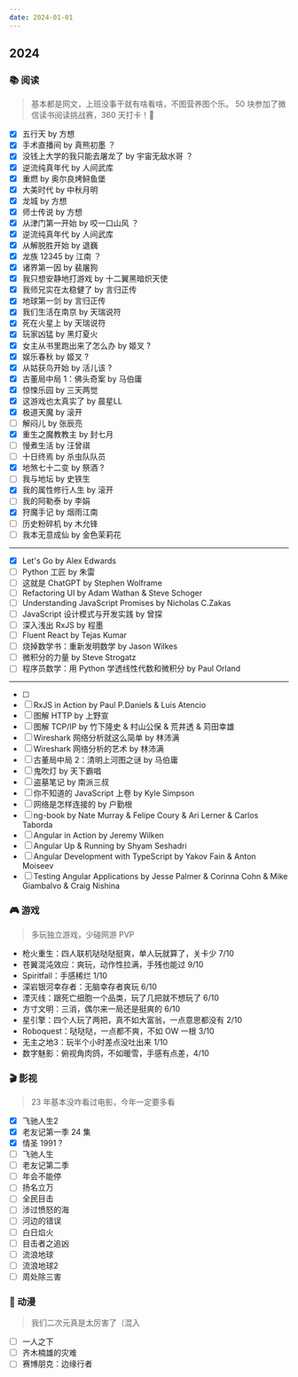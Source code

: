 ```yaml
---
date: 2024-01-01
---
```



## 2024

### 📚 阅读

> 基本都是网文，上班没事干就有啥看啥，不图营养图个乐。 50 块参加了微信读书阅读挑战赛，360 天打卡！🛌

- [x] 五行天 by 方想
- [x] 手术直播间 by 真熊初墨 ？
- [x] 没钱上大学的我只能去屠龙了 by 宇宙无敌水哥 ？
- [x] 逆流纯真年代 by 人间武库
- [x] 重燃 by 奥尔良烤鲟鱼堡
- [x] 大美时代 by 中秋月明
- [x] 龙城 by 方想
- [x] 师士传说 by 方想
- [x] 从津门第一开始 by 咬一口山风 ？
- [x] 逆流纯真年代 by 人间武库
- [x] 从解脱胜开始 by 退巍
- [x] 龙族 12345 by 江南 ？
- [x] 诸界第一因 by 裴屠狗
- [x] 我只想安静地打游戏 by 十二翼黑暗炽天使
- [x] 我师兄实在太稳健了 by 言归正传
- [x] 地球第一剑 by 言归正传
- [x] 我们生活在南京 by 天瑞说符
- [x] 死在火星上 by 天瑞说符
- [x] 玩家凶猛 by 黑灯夏火
- [x] 女主从书里跑出来了怎么办 by 姬叉 ?
- [x] 娱乐春秋 by 姬叉 ?
- [x] 从姑获鸟开始 by 活儿该 ?
- [x] 古董局中局 1：佛头奇案 by 马伯庸
- [x] 惊悚乐园 by 三天两觉
- [x] 这游戏也太真实了 by 晨星LL
- [x] 极道天魔 by 滚开
- [ ] 解闷儿 by 张辰亮
- [x] 重生之魔教教主 by 封七月
- [ ] 慢煮生活 by 汪曾祺
- [ ] 十日终焉 by 杀虫队队员
- [x] 地煞七十二变 by 祭酒 ?
- [ ] 我与地坛 by 史铁生
- [x] 我的属性修行人生 by 滚开
- [ ] 我的阿勒泰 by 李娟
- [x] 狩魔手记 by 烟雨江南
- [ ] 历史粉碎机 by 木允锋
- [ ] 我本无意成仙 by 金色茉莉花

---

- [x] Let's Go by Alex Edwards
- [ ] Python 工匠 by 朱雷
- [ ] 这就是 ChatGPT by Stephen Wolframe
- [ ] Refactoring UI by Adam Wathan & Steve Schoger
- [ ] Understanding JavaScript Promises by Nicholas C.Zakas
- [ ] JavaScript 设计模式与开发实践 by 曾探
- [ ] 深入浅出 RxJS by 程墨
- [ ] Fluent React by Tejas Kumar
- [ ] 烧掉数学书：重新发明数学 by Jason Wilkes
- [ ] 微积分的力量 by Steve Strogatz
- [ ] 程序员数学：用 Python 学透线性代数和微积分 by Paul Orland

---


- [ ] 
- [ ] RxJS in Action by Paul P.Daniels & Luis Atencio
- [ ] 图解 HTTP by 上野宣
- [ ] 图解 TCP/IP by 竹下隆史 & 村山公保 & 荒井透 & 苅田幸雄
- [ ] Wireshark 网络分析就这么简单 by 林沛满
- [ ] Wireshark 网络分析的艺术 by 林沛满
- [ ] 古董局中局 2：清明上河图之谜 by 马伯庸
- [ ] 鬼吹灯 by 天下霸唱
- [ ] 盗墓笔记 by 南派三叔
- [ ] 你不知道的 JavaScript 上卷 by Kyle Simpson
- [ ] 网络是怎样连接的 by 户勤根
- [ ] ng-book by Nate Murray & Felipe Coury & Ari Lerner & Carlos Taborda
- [ ] Angular in Action by Jeremy Wilken
- [ ] Angular Up & Running by Shyam Seshadri
- [ ] Angular Development with TypeScript by Yakov Fain & Anton Moiseev
- [ ] Testing Angular Applications by Jesse Palmer & Corinna Cohn & Mike Giambalvo & Craig Nishina

### 🎮 游戏

> 多玩独立游戏，少碰网游 PVP

- 枪火重生：四人联机哒哒哒挺爽，单人玩就算了，关卡少 7/10
- 苍翼混沌效应：爽玩，动作性拉满，手残也能过 9/10
- Spiritfall：手感稀烂 1/10
- 深岩银河幸存者：无脑幸存者爽玩 6/10
- 湮灭线：跟死亡细胞一个品类，玩了几把就不想玩了 6/10
- 方寸文明：三消，偶尔来一局还是挺爽的 6/10
- 星引擎：四个人玩了两把，真不如大富翁，一点意思都没有 2/10
- Roboquest：哒哒哒，一点都不爽，不如 OW 一根 3/10
- 无主之地3：玩半个小时差点没吐出来 1/10
- 数字魅影：俯视角肉鸽，不如暖雪，手感有点差，4/10

### 🎬 影视

> 23 年基本没咋看过电影，今年一定要多看

- [x] 飞驰人生2
- [x] 老友记第一季 24 集
- [x] 情圣 1991 ?
- [ ] 飞驰人生
- [ ] 老友记第二季
- [ ] 年会不能停
- [ ] 扬名立万
- [ ] 全民目击
- [ ] 涉过愤怒的海
- [ ] 河边的错误
- [ ] 白日焰火
- [ ] 目击者之追凶
- [ ] 流浪地球
- [ ] 流浪地球2
- [ ] 周处除三害

### 🌸 动漫

> 我们二次元真是太厉害了（混入

- [ ] 一人之下
- [ ] 齐木楠雄的灾难
- [ ] 赛博朋克：边缘行者